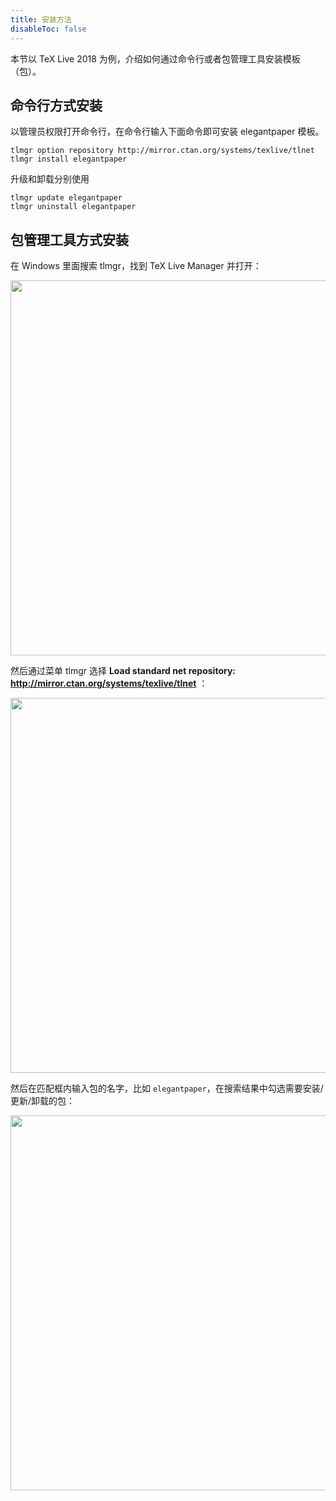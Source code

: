 ```yaml
---
title: 安装方法
disableToc: false
---
```


本节以 TeX Live 2018 为例，介绍如何通过命令行或者包管理工具安装模板（包）。

## 命令行方式安装

以管理员权限打开命令行，在命令行输入下面命令即可安装 elegantpaper 模板。

```shell
tlmgr option repository http://mirror.ctan.org/systems/texlive/tlnet
tlmgr install elegantpaper
```

升级和卸载分别使用

```shell
tlmgr update elegantpaper
tlmgr uninstall elegantpaper 
```

## 包管理工具方式安装

在 Windows 里面搜索 tlmgr，找到 TeX Live Manager 并打开：

<center><img src="/image/tlmgr.png" width="600"></center>

然后通过菜单 tlmgr 选择 **Load standard net repository: http://mirror.ctan.org/systems/texlive/tlnet** ：

<center><img src="/image/tlmgr-1.png" width="600"></center>

然后在匹配框内输入包的名字，比如 `elegantpaper`，在搜索结果中勾选需要安装/更新/卸载的包：

<center><img src="/image/tlmgr-2.png" width="600"></center>


